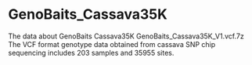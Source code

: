 # GenoBaits_Cassava35K
The data about GenoBaits Cassava35K
GenoBaits_Cassava35K_V1.vcf.7z  The VCF format genotype data obtained from cassava SNP chip sequencing includes 203 samples and 35955 sites.
